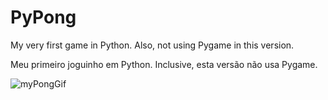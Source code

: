 # PyPong

My very first game in Python. Also, not using Pygame in this version.

Meu primeiro joguinho em Python. Inclusive, esta versão não usa Pygame.

![myPongGif](https://drive.google.com/file/d/1XI0OBAiyE7eAEejxleqAq3F-pjjaNJ2H/view?usp=sharing.gif)
